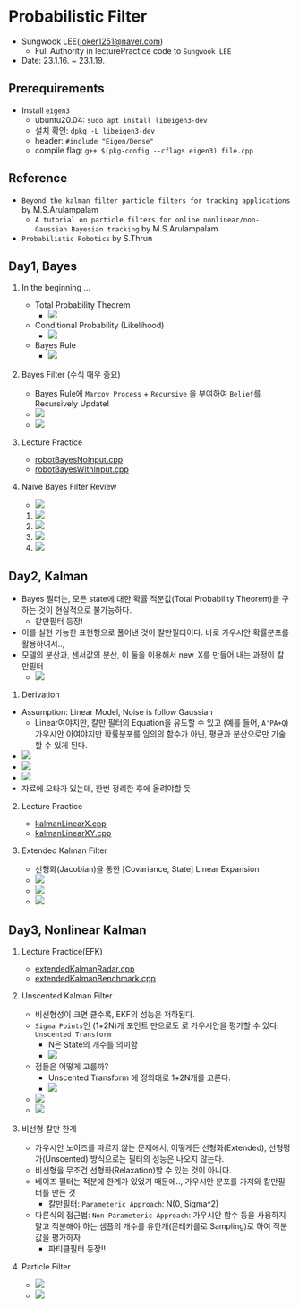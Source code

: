 # Probabilistic Filter
- Sungwook LEE(joker1251@naver.com)
    - Full Authority in lecturePractice code to `Sungwook LEE`
- Date: 23.1.16. ~ 23.1.19.

## Prerequirements
- Install `eigen3`
    - ubuntu20.04: `sudo apt install libeigen3-dev`
    - 설치 확인: `dpkg -L libeigen3-dev`
    - header: `#include "Eigen/Dense"`
    - compile flag: `g++ $(pkg-config --cflags eigen3) file.cpp`

## Reference
- `Beyond the kalman filter particle filters for tracking applications` by M.S.Arulampalam
    - `A tutorial on particle filters for online nonlinear/non-Gaussian Bayesian tracking` by M.S.Arulampalam
- `Probabilistic Robotics` by S.Thrun

## Day1, Bayes

1. In the beginning ...
    - Total Probability Theorem 
        - ![](img/2023-01-17-09-15-46.png)
    - Conditional Probability (Likelihood)
        - ![](img/2023-01-17-09-16-35.png)
    - Bayes Rule
        - ![](img/2023-01-17-09-16-09.png)

2. Bayes Filter (수식 매우 중요)
    - Bayes Rule에 `Marcov Process` + `Recursive` 을 부여하여 `Belief`를 Recursively Update!
    - ![](img/2023-01-16-15-12-21.png)
    - ![](img/2023-01-16-15-13-58.png)

3. Lecture Practice
    - [robotBayesNoInput.cpp](./2_lecturePractice/1_bayesFilter/robotBayesNoInput.cpp)
    - [robotBayesWithInput.cpp](./2_lecturePractice/1_bayesFilter/robotBayesWithInput.cpp)

4. Naive Bayes Filter Review
    - ![](img/2023-01-17-09-21-42.png)
    1. ![](img/2023-01-17-09-20-43.png)
    2. ![](img/2023-01-17-09-20-59.png)
    3. ![](img/2023-01-17-09-21-09.png)
    4. ![](img/2023-01-17-09-21-20.png)

## Day2, Kalman
- Bayes 필터는, 모든 state에 대한 확률 적분값(Total Probability Theorem)을 구하는 것이 현실적으로 불가능하다.
    - 칼만필터 등장!
- 이를 실현 가능한 표현형으로 풀어낸 것이 칼만필터이다. 바로 가우시안 확률분포를 활용하여서..,
- 모델의 분산과, 센서값의 분산, 이 둘을 이용해서 new_X를 만들어 내는 과정이 칼만필터
    - ![](img/2023-01-17-19-43-42.png)

1. Derivation
- Assumption: Linear Model, Noise is follow Gaussian
    - Linear여야지만, 칼만 필터의 Equation을 유도할 수 있고 (예를 들어, `A'PA+Q`) 가우시안 이여야지만 확률분포를 임의의 함수가 아닌, 평균과 분산으로만 기술할 수 있게 된다.
- ![](img/2023-01-17-19-43-01.png)
- ![](img/2023-01-17-11-03-16.png)
- ![](img/2023-01-17-11-05-00.png)
- 자료에 오타가 있는데, 한번 정리한 후에 올려야할 듯

2. Lecture Practice
    - [kalmanLinearX.cpp](./2_lecturePractice/2_kalmanFilter/kalmanLinearX.cpp)
    - [kalmanLinearXY.cpp](./2_lecturePractice/2_kalmanFilter/kalmanLinearXY.cpp)

3. Extended Kalman Filter
    - 선형화(Jacobian)을 통한 [Covariance, State] Linear Expansion
    - ![](img/2023-01-18-09-21-24.png)
    - ![](img/2023-01-18-09-21-41.png)
    - ![](img/2023-01-18-09-21-49.png)


## Day3, Nonlinear Kalman

1. Lecture Practice(EFK)
    - [extendedKalmanRadar.cpp](./2_lecturePractice/3_extendedKalmanFilter/extendedKalmanRadar.cpp)
    - [extendedKalmanBenchmark.cpp](./2_lecturePractice/3_extendedKalmanFilter/extendedKalmanBenchmark.cpp)

2. Unscented Kalman Filter
    - 비선형성이 크면 클수록, EKF의 성능은 저하된다.
    - `Sigma Points`인 (1+2N)개 포인트 만으로도 로 가우시안을 평가할 수 있다. `Unscented Transform`
        - N은 State의 개수를 의미함
        - ![](img/2023-01-18-13-29-51.png)
    - 점들은 어떻게 고를까?
        - Unscented Transform 에 정의대로 1+2N개를 고른다.
        - ![](img/2023-01-18-13-50-54.png)
    - ![](img/2023-01-18-14-22-38.png)
    - ![](img/2023-01-18-14-22-47.png)



3. 비선형 칼만 한계
    - 가우시안 노이즈를 따르지 않는 문제에서, 어떻게든 선형화(Extended), 선형평가(Unscented) 방식으로는 필터의 성능은 나오지 않는다.
    - 비선형을 무조건 선형화(Relaxation)할 수 있는 것이 아니다.
    - 베이즈 필터는 적분에 한계가 있었기 때문에.., 가우시안 분포를 가져와 칼만필터를 만든 것
        - 칼만필터: `Parameteric Approach`: N(0, Sigma^2)
    - 다른식의 접근법: `Non Parameteric Approach`: 가우시안 함수 등을 사용하지 말고 적분해야 하는 샘플의 개수를 유한개(몬테카를로 Sampling)로 하여 적분값을 평가하자
        - 파티클필터 등장!!

4. Particle Filter
    - ![](img/2023-01-18-16-50-57.png)
    - ![](img/2023-01-18-16-51-07.png)
